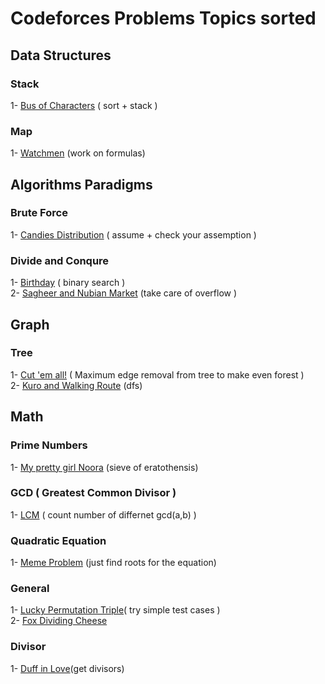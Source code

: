 # Codeforces Problems Topics sorted

## Data Structures

### Stack
1- [Bus of Characters](http://codeforces.com/contest/982/problem/B) ( sort + stack )<br>

### Map
1- [Watchmen](https://codeforces.com/contest/651/problem/C) (work on formulas)<br>

## Algorithms Paradigms
### Brute Force
1- [Candies Distribution](https://codeforces.com/problemset/problem/1054/C) ( assume + check your assemption )<br>

### Divide and Conqure
1- [Birthday](https://codeforces.com/problemset/problem/1068/A) ( binary search )<br>
2- [Sagheer and Nubian Market](https://codeforces.com/contest/812/problem/C) (take care of overflow ) <br>

## Graph

### Tree 
1- [Cut 'em all!](http://codeforces.com/contest/982/problem/C) ( Maximum edge removal from tree to make even forest ) <br> 
2- [Kuro and Walking Route](http://codeforces.com/problemset/problem/979/C) (dfs) <br>

## Math

### Prime Numbers
1- [My pretty girl Noora](http://codeforces.com/contest/822/problem/D) (sieve of eratothensis) <br>

### GCD ( Greatest Common Divisor )
1- [LCM](https://codeforces.com/problemset/problem/1068/B) ( count number of differnet gcd(a,b) )<br>

### Quadratic Equation
1- [Meme Problem](https://codeforces.com/problemset/problem/1076/C) (just find roots for the equation)<br> 

### General
1- [Lucky Permutation Triple](https://codeforces.com/problemset/problem/304/C)( try simple test cases )<br>
2- [Fox Dividing Cheese](https://codeforces.com/contest/371/problem/B)<br>

### Divisor
1- [Duff in Love](https://codeforces.com/contest/588/problem/B)(get divisors)<br>

